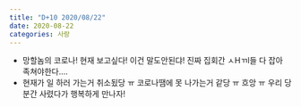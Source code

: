 ```yaml
---
title: "D+10 2020/08/22"
date: 2020-08-22
categories: 사랑
---
```

- 망할놈의 코로나! 현재 보고싶다! 이건 말도안된댜! 진짜 집회간 ㅅHㄲl들 다 잡아 족쳐야한다....
- 현재가 일 하러 가는거 취소됬당 ㅠ 코로나땜에 못 나가는거 같당 ㅠ 흐앙 ㅠ 우리 당분간 사렸다가 행복하게 만나자!

